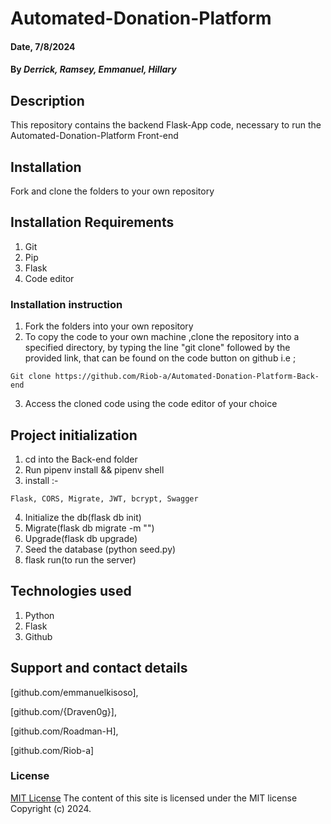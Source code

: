 # Automated-Donation-Platform

#### Date, 7/8/2024

#### By *Derrick, Ramsey, Emmanuel, Hillary*

## Description
This repository contains the backend Flask-App code, necessary to run the Automated-Donation-Platform Front-end
## Installation
 Fork and clone the folders to your own repository

## Installation Requirements
1. Git
2. Pip
3. Flask
4. Code editor

### Installation instruction
1. Fork the folders into your own repository
2. To copy the code to your own machine ,clone the repository  into a specified directory, by typing the line "git clone" followed by the provided link, that can be found on the code button on github i.e ;

```
Git clone https://github.com/Riob-a/Automated-Donation-Platform-Back-end
```
3. Access the cloned code using the code editor of your choice

## Project initialization
1. cd into the Back-end folder
2. Run pipenv install && pipenv shell
3. install :-
```
Flask, CORS, Migrate, JWT, bcrypt, Swagger
```

4. Initialize the db(flask db init)
5. Migrate(flask db migrate -m "<your message>")
6. Upgrade(flask db upgrade)
7. Seed the database (python seed.py)
8. flask run(to run the server)

## Technologies used
1. Python
2. Flask
3. Github

## Support and contact details
[github.com/emmanuelkisoso],

[github.com/{Draven0g}],

[github.com/Roadman-H],

[github.com/Riob-a]
### License
[MIT License](LICENSE)
The content of this site is licensed under the MIT license
Copyright (c) 2024.